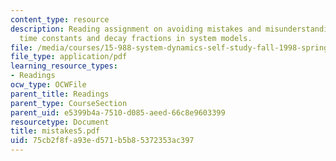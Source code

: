 ```yaml
---
content_type: resource
description: Reading assignment on avoiding mistakes and misunderstandings when using
  time constants and decay fractions in system models.
file: /media/courses/15-988-system-dynamics-self-study-fall-1998-spring-1999/75cb2f8fa93ed571b5b85372353ac397_mistakes5.pdf
file_type: application/pdf
learning_resource_types:
- Readings
ocw_type: OCWFile
parent_title: Readings
parent_type: CourseSection
parent_uid: e5399b4a-7510-d085-aeed-66c8e9603399
resourcetype: Document
title: mistakes5.pdf
uid: 75cb2f8f-a93e-d571-b5b8-5372353ac397
---
```

